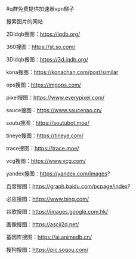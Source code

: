 #q群免费提供加速器vpn梯子

搜索图片的网站

2DIdqb搜图：https://iqdb.org/

360搜图：https://st.so.com/

3DIdqb搜图：https://3d.iqdb.org/

kona搜图：https://konachan.com/post/similar

ops搜图：https://imgops.com/

pixel搜图：https://www.everypixel.com/

sauce搜图：https://www.saucenao.cn/

soutu搜图：https://soutubot.moe/

tineye搜图：https://tineye.com/

trace搜图：https://trace.moe/

vcg搜图：https://www.vcg.com/

yandex搜图：https://yandex.com/images?

百度搜图：https://graph.baidu.com/pcpage/index?

必应搜图：https://www.bing.com/

谷歌搜图：https://images.google.com.hk/

画像搜图：https://ascii2d.net/

基因库搜图：https://ai.animedb.cn/

搜狗搜图：https://pic.sogou.com/
